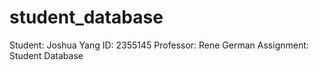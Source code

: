 # student_database
Student: Joshua Yang ID: 2355145 Professor: Rene German Assignment: Student Database

